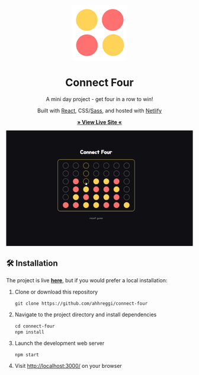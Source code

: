 <!-- TITLE -->
<div align="center">
<img src="public/logo.png" width="150px">
<p>
<h1>Connect Four</h1>
<p>A mini day project - get four in a row to win!
</p>

<p>Built with <a href="https://reactjs.org/">React</a>, CSS</a>/<a href="https://sass-lang.com/">Sass</a>, and hosted with <a href="https://www.netlify.com/">Netlify</a></p>

<b><a href="http://ahhreggi-connectfour.netlify.app/" target="_blank">
» View Live Site «
</a></b>

<img src="public/screenshot.png">

</div>

<!-- INSTALLATION -->

## 🛠 Installation

The project is live
<b><a href="http://ahhreggi-connectfour.netlify.app/" target="_blank">here</a></b>, but if you would prefer a local installation:

1. Clone or download this repository
   ```
   git clone https://github.com/ahhreggi/connect-four
   ```
2. Navigate to the project directory and install dependencies
   ```
   cd connect-four
   npm install
   ```
3. Launch the development web server
   ```
   npm start
   ```
4. Visit <a href="http://localhost:3000/">http://localhost:3000/</a> on your browser
